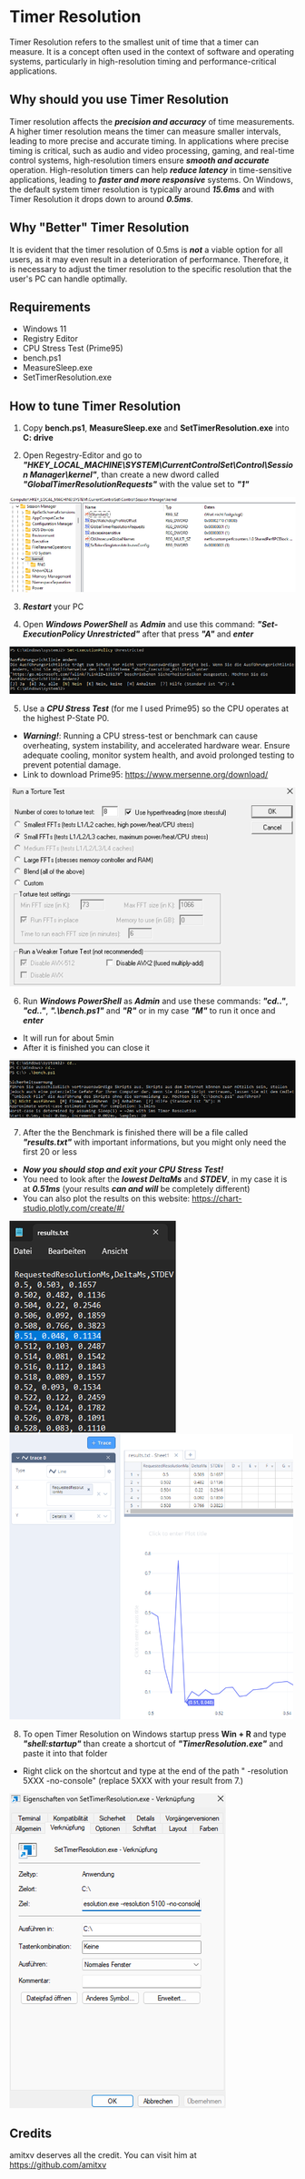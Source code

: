 # Timer Resolution
Timer Resolution refers to the smallest unit of time that a timer can measure. It is a concept often used in the context of software and operating systems, particularly in high-resolution timing and performance-critical applications.

## Why should you use Timer Resolution
Timer resolution affects the ***precision and accuracy*** of time measurements. A higher timer resolution means the timer can measure smaller intervals, leading to more precise and accurate timing.
In applications where precise timing is critical, such as audio and video processing, gaming, and real-time control systems, high-resolution timers ensure ***smooth and accurate*** operation.
High-resolution timers can help ***reduce latency*** in time-sensitive applications, leading to ***faster and more responsive*** systems.
On Windows, the default system timer resolution is typically around ***15.6ms*** and with Timer Resolution it drops down to around ***0.5ms***.

## Why "Better" Timer Resolution
It is evident that the timer resolution of 0.5ms is ***not*** a viable option for all users, as it may even result in a deterioration of performance.
Therefore, it is necessary to adjust the timer resolution to the specific resolution that the user's PC can handle optimally.

## Requirements
- Windows 11
- Registry Editor
- CPU Stress Test (Prime95)
- bench.ps1
- MeasureSleep.exe
- SetTimerResolution.exe

## How to tune Timer Resolution
1. Copy **bench.ps1**, **MeasureSleep.exe** and **SetTimerResolution.exe** into **C: drive**

2. Open Regestry-Editor and go to ***"HKEY_LOCAL_MACHINE\SYSTEM\CurrentControlSet\Control\Session Manager\kernel"***, than create a new dword called ***"GlobalTimerResolutionRequests"*** with the value set to ***"1"***

![](Images/2.png)

3. ***Restart*** your PC

4. Open ***Windows PowerShell*** as ***Admin*** and use this command: ***"Set-ExecutionPolicy Unrestricted"*** after that press ***"A"*** and ***enter***

![](Images/ps1.png)

5. Use a ***CPU Stress Test*** (for me I used Prime95) so the CPU operates at the highest P-State P0.
- ***Warning!***: Running a CPU stress-test or benchmark can cause overheating, system instability, and accelerated hardware wear. Ensure adequate cooling, monitor system health, and avoid prolonged testing to prevent potential damage.
- Link to download Prime95: https://www.mersenne.org/download/

![](Images/3.png)

6. Run ***Windows PowerShell*** as ***Admin*** and use these commands: ***"cd.."***, ***"cd.."***, ***".\bench.ps1"*** and ***"R"*** or in my case ***"M"*** to run it once and ***enter***
- It will run for about 5min
- After it is finished you can close it

![](Images/4.png)

7. After the the Benchmark is finished there will be a file called ***"results.txt"*** with important informations, but you might only need the first 20 or less
- ***Now you should stop and exit your CPU Stress Test!***
- You need to look after the ***lowest DeltaMs*** and ***STDEV***, in my case it is at ***0.51ms*** (your results ***can and will*** be completely different)
- You can also plot the results on this website: https://chart-studio.plotly.com/create/#/

![](Images/5.png)
<img src="Images/6.png" width=500>

8. To open Timer Resolution on Windows startup press **Win + R** and type ***"shell:startup"*** than create a shortcut of ***"TimerResolution.exe"*** and paste it into that folder
- Right click on the shortcut and type at the end of the path " -resolution 5XXX -no-console" (replace 5XXX with your result from 7.)

![](Images/7.png)

## Credits
amitxv deserves all the credit. You can visit him at https://github.com/amitxv

